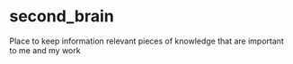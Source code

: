 # second_brain
Place to keep information relevant pieces of knowledge that are important to me and my work
